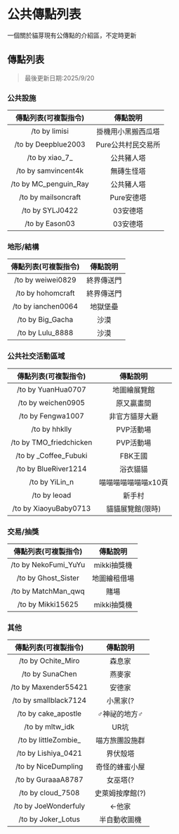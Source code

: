 # 公共傳點列表

一個關於貓芽現有公傳點的介紹區，不定時更新

## 傳點列表

> 最後更新日期:2025/9/20

### 公共設施

|傳點列表(可複製指令)|傳點說明|
|:---:|:---:|
|/to by limisi|掛機用小黑搬西瓜塔|
|/to by Deepblue2003|Pure公共村民交易所|
|/to by xiao\_7_|公共豬人塔|
|/to by samvincent4k|無磚生怪塔|
|/to by MC_penguin_Ray|公共豬人塔|
|/to by mailsoncraft|Pure安德塔|
|/to by SYLJ0422|03安德塔|
|/to by Eason03|03安德塔|

### 地形/結構

|傳點列表(可複製指令)|傳點說明|
|:---:|:---:|
|/to by weiwei0829|終界傳送門|
|/to by hohomcraft|終界傳送門|
|/to by ianchen0064|地獄堡壘|
|/to by Big_Gacha|沙漠|
|/to by Lulu_8888|沙漠|

### 公共社交活動區域

|傳點列表(可複製指令)|傳點說明|
|:---:|:---:|
|/to by YuanHua0707|地圖繪展覽館|
|/to by weichen0905|原又贏畫間|
|/to by Fengwa1007|非官方貓芽大廳|
|/to by hhklly|PVP活動場|
|/to by TMO_friedchicken|PVP活動場|
|/to by _Coffee_Fubuki|FBK王國|
|/to by BlueRiver1214|浴衣貓貓|
|/to by YiLin_n|喵喵喵喵喵喵喵x10頁|
|/to by leoad|新手村|
|/to by XiaoyuBaby0713|貓貓展覽館(限時)|

### 交易/抽獎

|傳點列表(可複製指令)|傳點說明|
|:---:|:---:|
|/to by NekoFumi_YuYu|mikki抽獎機|
|/to by Ghost_Sister|地圖繪租借場|
|/to by MatchMan_qwq|賭場|
|/to by Mikki15625|mikki抽獎機|

### 其他

|傳點列表(可複製指令)|傳點說明|
|:---:|:---:|
|/to by Ochite_Miro|森息家|
|/to by SunaChen|燕麥家|
|/to by Maxender55421|安德家|
|/to by smallblack7124|小黑家(?|
|/to by cake_apostle|♂神祕的地方♂|
|/to by mltw_idk|UR坑|
|/to by littleZombie_|喵方旅團設施群|
|/to by Lishiya_0421|界伏殼塔|
|/to by NiceDumpling|奇怪的蜂蜜小屋|
|/to by GuraaaA8787|女巫塔(?|
|/to by cloud_7508|史萊姆按摩館(?)|
|/to by JoeWonderfuly|<-他家|
|/to by Joker_Lotus|半自動收圖機|